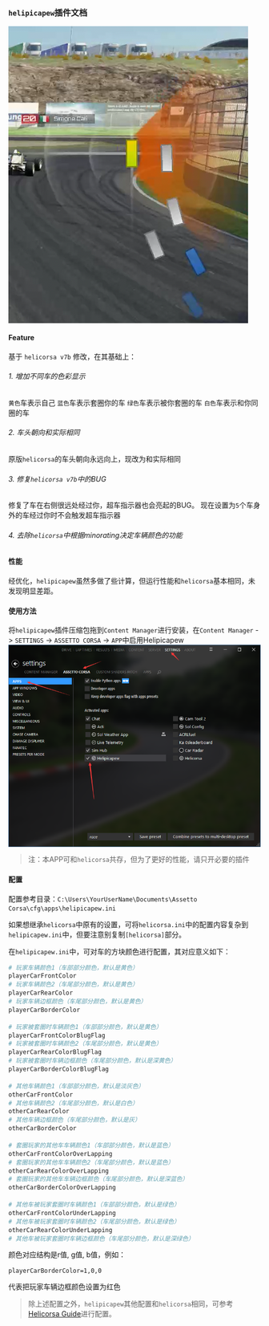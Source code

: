 ### `helipicapew`插件文档

<img src="./README/pic1.png" style="display:block;">

#### Feature
基于 `helicorsa v7b` 修改，在其基础上：
###### 1. 增加不同车的色彩显示

`黄色`车表示自己
`蓝色`车表示套圈你的车
`绿色`车表示被你套圈的车
`白色`车表示和你同圈的车
###### 2. 车头朝向和实际相同
原版`helicorsa`的车头朝向永远向上，现改为和实际相同
###### 3. 修复`helicorsa v7b`中的BUG
修复了车在右侧很远处经过你，超车指示器也会亮起的BUG。
现在设置为`5`个车身外的车经过你时不会触发超车指示器
###### 4. 去除`helicorsa`中根据minorating决定车辆颜色的功能

#### 性能
经优化，`helipicapew`虽然多做了些计算，但运行性能和`helicorsa`基本相同，未发现明显差距。

#### 使用方法
将`helipicapew`插件压缩包拖到`Content Manager`进行安装，在`Content Manager` -> `SETTINGS` -> `ASSETTO CORSA` -> `APP`中启用Helipicapew
<img src="./README/pic2.png" style="display:block;">

> 注：本APP可和`helicorsa`共存，但为了更好的性能，请只开必要的插件

#### 配置
配置参考目录：`C:\Users\YourUserName\Documents\Assetto Corsa\cfg\apps\helipicapew.ini`

如果想继承`helicorsa`中原有的设置，可将`helicorsa.ini`中的配置内容复杂到`helipicapew.ini`中，但要注意别复制`[helicorsa]`部分。

在`helipicapew.ini`中，可对车的方块颜色进行配置，其对应意义如下：
``` python
# 玩家车辆颜色1（车部部分颜色，默认是黄色）
playerCarFrontColor
# 玩家车辆颜色2（车尾部分颜色，默认是黄色）
playerCarRearColor
# 玩家车辆边框颜色（车尾部分颜色，默认是黄色）
playerCarBorderColor

# 玩家被套圈时车辆颜色1（车部部分颜色，默认是黄色）
playerCarFrontColorBlugFlag
# 玩家被套圈时车辆颜色2（车尾部分颜色，默认是黄色）
playerCarRearColorBlugFlag
# 玩家被套圈时车辆边框颜色（车尾部分颜色，默认是深黄色）
playerCarBorderColorBlugFlag

# 其他车辆颜色1（车部部分颜色，默认是淡灰色）
otherCarFrontColor
# 其他车辆颜色2（车尾部分颜色，默认是白色）
otherCarRearColor
# 其他车辆边框颜色（车尾部分颜色，默认是灰）
otherCarBorderColor

# 套圈玩家的其他车车辆颜色1（车部部分颜色，默认是蓝色）
otherCarFrontColorOverLapping
# 套圈玩家的其他车车辆颜色2（车尾部分颜色，默认是蓝色）
otherCarRearColorOverLapping
# 套圈玩家的其他车车辆边框颜色（车尾部分颜色，默认是深蓝色）
otherCarBorderColorOverLapping

# 其他车被玩家套圈时车辆颜色1（车部部分颜色，默认是绿色）
otherCarFrontColorUnderLapping
# 其他车被玩家套圈时车辆颜色2（车尾部分颜色，默认是绿色）
otherCarRearColorUnderLapping
# 其他车被玩家套圈时车辆边框颜色（车尾部分颜色，默认是深绿色）
```

颜色对应结构是r值, g值, b值，例如：

    playerCarBorderColor=1,0,0
代表把玩家车辆边框颜色设置为红色

> 除上述配置之外，`helipicapew`其他配置和`helicorsa`相同，可参考[Helicorsa Guide](https://steamcommunity.com/sharedfiles/filedetails/?id=605282473)进行配置。

